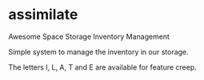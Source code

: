 assimilate
==========

Awesome Space Storage Inventory Management

Simple system to manage the inventory in our storage.

The letters I, L, A, T and E are available for feature creep.
